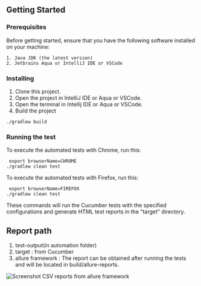 ## Getting Started


### Prerequisites

Before getting started, ensure that you have the following software installed on your machine:

```
1. Java JDK (the latest version)
2. Jetbrains Aqua or IntelliJ IDE or VSCode
```

### Installing
1. Clone this project.
2. Open the project in IntelliJ IDE or Aqua or VSCode.
3. Open the terminal in Intellij IDE or Aqua or VSCode.
4. Build the project

```
./gradlew build

```

### Running the test

To execute the automated tests with Chrome, run this: 
```
 export browserName=CHROME
./gradlew clean test

```

To execute the automated tests with Firefox, run this: 
```
 export browserName=FIREFOX
./gradlew clean test

```
These commands will run the Cucumber tests with the specified configurations and generate HTML test reports in the "target" directory.


## Report path
1. test-output(in automation folder)
2. target : from Cucumber
3. allure framework : The report can be obtained after running the tests and will be located in build/allure-reports.

![Screenshot CSV reports from allure framework](https://drive.google.com/uc?export=download&id=1D4XMWsrD13Rs6r0223mgZ4eekR4acT4d)


